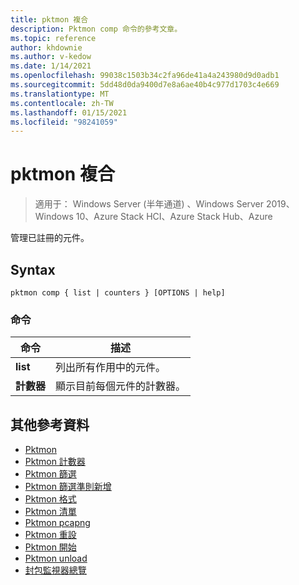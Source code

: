 ```yaml
---
title: pktmon 複合
description: Pktmon comp 命令的參考文章。
ms.topic: reference
author: khdownie
ms.author: v-kedow
ms.date: 1/14/2021
ms.openlocfilehash: 99038c1503b34c2fa96de41a4a243980d9d0adb1
ms.sourcegitcommit: 5dd48d0da9400d7e8a6ae40b4c977d1703c4e669
ms.translationtype: MT
ms.contentlocale: zh-TW
ms.lasthandoff: 01/15/2021
ms.locfileid: "98241059"
---
```

# <a name="pktmon-comp"></a>pktmon 複合

> 適用于： Windows Server (半年通道) 、Windows Server 2019、Windows 10、Azure Stack HCI、Azure Stack Hub、Azure

管理已註冊的元件。

## <a name="syntax"></a>Syntax

```
pktmon comp { list | counters } [OPTIONS | help]
```

### <a name="commands"></a>命令

| **命令** | **描述** |
| ------------- | --------------- |
| **list** | 列出所有作用中的元件。 |
| **計數器** | 顯示目前每個元件的計數器。 |

## <a name="additional-references"></a>其他參考資料

- [Pktmon](pktmon.md)
- [Pktmon 計數器](pktmon-counters.md)
- [Pktmon 篩選](pktmon-filter.md)
- [Pktmon 篩選準則新增](pktmon-filter-add.md)
- [Pktmon 格式](pktmon-format.md)
- [Pktmon 清單](pktmon-list.md)
- [Pktmon pcapng](pktmon-pcapng.md)
- [Pktmon 重設](pktmon-reset.md)
- [Pktmon 開始](pktmon-start.md)
- [Pktmon unload](pktmon-unload.md)
- [封包監視器總覽](/windows-server/networking/technologies/pktmon/pktmon)
